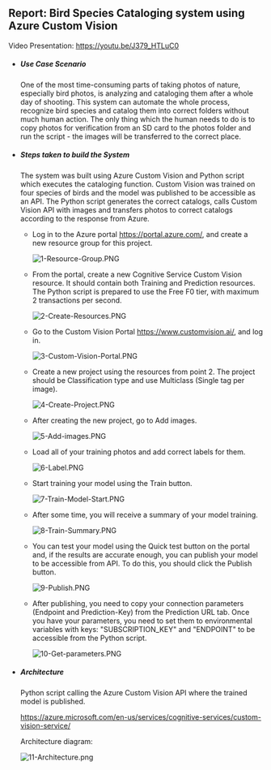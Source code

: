 ## Report: Bird Species Cataloging system using Azure Custom Vision

Video Presentation: https://youtu.be/J379_HTLuC0



- ##### Use Case Scenario

  One of the most time-consuming parts of taking photos of nature, especially bird photos, is analyzing and cataloging them after a whole day of shooting. This system can automate the whole process, recognize bird species and catalog them into correct folders without much human action. The only thing which the human needs to do is to copy photos for verification from an SD card to the photos folder and run the script - the images will be transferred to the correct place.

  

- ##### Steps taken to build the System

  The system was built using Azure Custom Vision and Python script which executes the cataloging function. Custom Vision was trained on four species of birds and the model was published to be accessible as an API. The Python script generates the correct catalogs, calls Custom Vision API with images and transfers photos to correct catalogs according to the response from Azure.

  

  - Log in to the Azure portal https://portal.azure.com/, and create a new resource group for this project.

    ![1-Resource-Group.PNG](https://github.com/R3J3NT/AI-on-Microsoft-Azure/blob/main/Introduction-to-AI-Machine-Learning/Reports/Bird-Spieces-Cataloging/images/1-Resource-Group.PNG)

    

  - From the portal, create a new Cognitive Service Custom Vision resource. It should contain both Training and Prediction resources. The Python script is prepared to use the Free F0 tier, with maximum 2 transactions per second.

    ![2-Create-Resources.PNG](https://github.com/R3J3NT/AI-on-Microsoft-Azure/blob/main/Introduction-to-AI-Machine-Learning/Reports/Bird-Spieces-Cataloging/images/2-Create-Resources.PNG)

    

  - Go to the Custom Vision Portal https://www.customvision.ai/, and log in.

    ![3-Custom-Vision-Portal.PNG](https://github.com/R3J3NT/AI-on-Microsoft-Azure/blob/main/Introduction-to-AI-Machine-Learning/Reports/Bird-Spieces-Cataloging/images/3-Custom-Vision-Portal.PNG)

  

  - Create a new project using the resources from point 2. The project should be Classification type and use Multiclass (Single tag per image).

    ![4-Create-Project.PNG](https://github.com/R3J3NT/AI-on-Microsoft-Azure/blob/main/Introduction-to-AI-Machine-Learning/Reports/Bird-Spieces-Cataloging/images/4-Create-Project.PNG)

    

  - After creating the new project, go to Add images.

    ![5-Add-images.PNG](https://github.com/R3J3NT/AI-on-Microsoft-Azure/blob/main/Introduction-to-AI-Machine-Learning/Reports/Bird-Spieces-Cataloging/images/5-Add-images.PNG)

    

  - Load all of your training photos and add correct labels for them.

    ![6-Label.PNG](https://github.com/R3J3NT/AI-on-Microsoft-Azure/blob/main/Introduction-to-AI-Machine-Learning/Reports/Bird-Spieces-Cataloging/images/6-Label.PNG)

    

  - Start training your model using the Train button.

    ![7-Train-Model-Start.PNG](https://github.com/R3J3NT/AI-on-Microsoft-Azure/blob/main/Introduction-to-AI-Machine-Learning/Reports/Bird-Spieces-Cataloging/images/7-Train-Model-Start.PNG)

    

  - After some time, you will receive a summary of your model training.

    ![8-Train-Summary.PNG](https://github.com/R3J3NT/AI-on-Microsoft-Azure/blob/main/Introduction-to-AI-Machine-Learning/Reports/Bird-Spieces-Cataloging/images/8-Train-Summary.PNG)

    

  - You can test your model using the Quick test button on the portal and, if the results are accurate enough, you can publish your model to be accessible from API. To do this, you should click the Publish button.

    ![9-Publish.PNG](https://github.com/R3J3NT/AI-on-Microsoft-Azure/blob/main/Introduction-to-AI-Machine-Learning/Reports/Bird-Spieces-Cataloging/images/9-Publish.PNG)

    

  - After publishing, you need to copy your connection parameters (Endpoint and Prediction-Key) from the Prediction URL tab. Once you have your parameters, you need to set them to environmental variables with keys: "SUBSCRIPTION_KEY" and "ENDPOINT" to be accessible from the Python script.

    ![10-Get-parameters.PNG](https://github.com/R3J3NT/AI-on-Microsoft-Azure/blob/main/Introduction-to-AI-Machine-Learning/Reports/Bird-Spieces-Cataloging/images/10-Get-parameters.PNG)

    

  

- ##### Architecture

  Python script calling the Azure Custom Vision API where the trained model is published.

  https://azure.microsoft.com/en-us/services/cognitive-services/custom-vision-service/

  

  Architecture diagram:

  ![11-Architecture.png](https://github.com/R3J3NT/AI-on-Microsoft-Azure/blob/main/Introduction-to-AI-Machine-Learning/Reports/Bird-Spieces-Cataloging/images/11-Architecture.png)

  